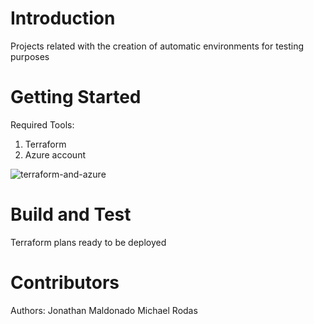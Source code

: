 # Introduction 
Projects related with the creation of automatic environments for testing purposes

# Getting Started
Required Tools:
1.	Terraform
2.	Azure account

![terraform-and-azure](https://user-images.githubusercontent.com/23367136/52299054-81029d00-2952-11e9-8e87-77e5b2f35998.jpg)

# Build and Test
Terraform plans ready to be deployed

# Contributors
Authors:
Jonathan Maldonado
Michael Rodas

